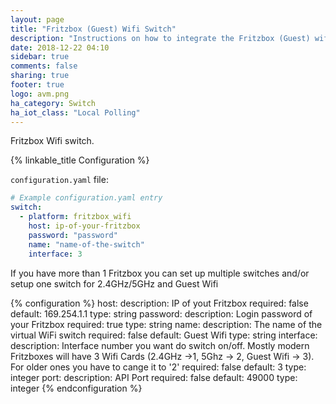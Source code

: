 ```yaml
---
layout: page
title: "Fritzbox (Guest) Wifi Switch"
description: "Instructions on how to integrate the Fritzbox (Guest) wifi as switch."
date: 2018-12-22 04:10
sidebar: true
comments: false
sharing: true
footer: true
logo: avm.png
ha_category: Switch
ha_iot_class: "Local Polling"
---
```


Fritzbox Wifi switch. 

{% linkable_title Configuration %}

`configuration.yaml` file:

```yaml
# Example configuration.yaml entry
switch:
  - platform: fritzbox_wifi
    host: ip-of-your-fritzbox
    password: "password"
    name: "name-of-the-switch"
    interface: 3
```
If you have more than 1 Fritzbox you can set up multiple switches and/or setup one switch for 2.4GHz/5GHz and Guest Wifi

{% configuration %}
host:
  description: IP of yout Fritzbox
  required: false
  default: 169.254.1.1
  type: string
password:
  description: Login password of your Fritzbox
  required: true
  type: string
name:
  description: The name of the virtual WiFi switch
  required: false
  default: Guest Wifi
  type: string
interface:
  description: Interface number you want do switch on/off. Mostly modern Fritzboxes will have 3 Wifi Cards (2.4GHz ->1, 5Ghz -> 2, Guest Wifi -> 3). For older ones you have to cange it to '2'
  required: false
  default: 3
  type: integer
port:
  description: API Port
  required: false
  default: 49000
  type: integer
{% endconfiguration %}

